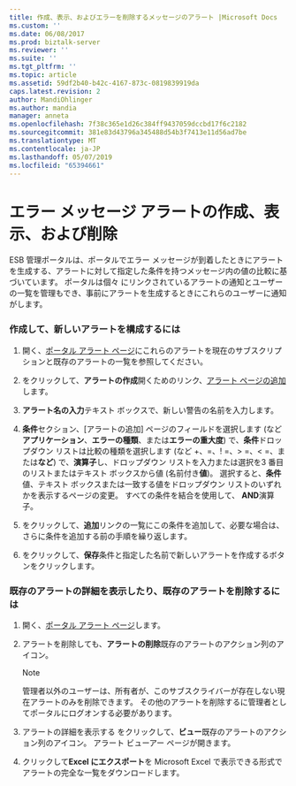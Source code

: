 ```yaml
---
title: 作成、表示、およびエラーを削除するメッセージのアラート |Microsoft Docs
ms.custom: ''
ms.date: 06/08/2017
ms.prod: biztalk-server
ms.reviewer: ''
ms.suite: ''
ms.tgt_pltfrm: ''
ms.topic: article
ms.assetid: 59df2b40-b42c-4167-873c-0819839919da
caps.latest.revision: 2
author: MandiOhlinger
ms.author: mandia
manager: anneta
ms.openlocfilehash: 7f38c365e1d26c384ff9437059dccbd17f6c2182
ms.sourcegitcommit: 381e83d43796a345488d54b3f7413e11d56ad7be
ms.translationtype: MT
ms.contentlocale: ja-JP
ms.lasthandoff: 05/07/2019
ms.locfileid: "65394661"
---
```

# <a name="creating-viewing-and-deleting-fault-message-alerts"></a>エラー メッセージ アラートの作成、表示、および削除
ESB 管理ポータルは、ポータルでエラー メッセージが到着したときにアラートを生成する、アラートに対して指定した条件を持つメッセージ内の値の比較に基づいています。 ポータルは個々 にリンクされているアラートの通知とユーザーの一覧を管理もでき、事前にアラートを生成するときにこれらのユーザーに通知がします。  
  
### <a name="to-create-and-configure-a-new-alert"></a>作成して、新しいアラートを構成するには  
  
1.  開く、[ポータル アラート ページ](../esb-toolkit/portal-alerts-page.md)にこれらのアラートを現在のサブスクリプションと既存のアラートの一覧を参照してください。  
  
2.  をクリックして、**アラートの作成**開くためのリンク、[アラート ページの追加](../esb-toolkit/add-alert-page.md)します。  
  
3.  **アラート名の入力**テキスト ボックスで、新しい警告の名前を入力します。  
  
4.  **条件**セクション、[アラートの追加] ページのフィールドを選択します (など**アプリケーション**、**エラーの種類**、または**エラーの重大度**) で、**条件**ドロップダウン リストは比較の種類を選択します (など +、=、! =、> =、< =、または**など**) で、**演算子**し、ドロップダウン リストを入力または選択を3 番目のリストまたはテキスト ボックスから値 (名前付き**値**)。 選択すると、**条件**値、テキスト ボックスまたは一致する値をドロップダウン リストのいずれかを表示するページの変更。 すべての条件を結合を使用して、 **AND**演算子。  
  
5.  をクリックして、**追加**リンクの一覧にこの条件を追加して、必要な場合は、さらに条件を追加する前の手順を繰り返します。  
  
6.  をクリックして、**保存**条件と指定した名前で新しいアラートを作成するボタンをクリックします。  
  
### <a name="to-view-details-of-an-existing-alert-or-delete-an-existing-alert"></a>既存のアラートの詳細を表示したり、既存のアラートを削除するには  
  
1.  開く、[ポータル アラート ページ](../esb-toolkit/portal-alerts-page.md)します。  
  
2.  アラートを削除しても、**アラートの削除**既存のアラートのアクション列のアイコン。  
  
    > [!NOTE]
    >  管理者以外のユーザーは、所有者が、このサブスクライバーが存在しない現在アラートのみを削除できます。 その他のアラートを削除するに管理者としてポータルにログオンする必要があります。  
  
3.  アラートの詳細を表示する をクリックして、**ビュー**既存のアラートのアクション列のアイコン。 アラート ビューアー ページが開きます。  
  
4.  クリックして**Excel にエクスポート**を Microsoft Excel で表示できる形式でアラートの完全な一覧をダウンロードします。